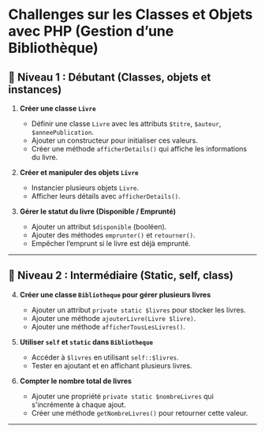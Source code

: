 # Challenges sur les Classes et Objets avec PHP (Gestion d’une Bibliothèque)

## 🔹 Niveau 1 : Débutant (Classes, objets et instances)

1. **Créer une classe `Livre`**
   - Définir une classe `Livre` avec les attributs `$titre`, `$auteur`, `$anneePublication`.
   - Ajouter un constructeur pour initialiser ces valeurs.
   - Créer une méthode `afficherDetails()` qui affiche les informations du livre.

2. **Créer et manipuler des objets `Livre`**
   - Instancier plusieurs objets `Livre`.
   - Afficher leurs détails avec `afficherDetails()`.

3. **Gérer le statut du livre (Disponible / Emprunté)**
   - Ajouter un attribut `$disponible` (booléen).
   - Ajouter des méthodes `emprunter()` et `retourner()`.
   - Empêcher l’emprunt si le livre est déjà emprunté.

---

## 🔹 Niveau 2 : Intermédiaire (Static, self, class)

4. **Créer une classe `Bibliotheque` pour gérer plusieurs livres**
   - Ajouter un attribut `private static $livres` pour stocker les livres.
   - Ajouter une méthode `ajouterLivre(Livre $livre)`.
   - Ajouter une méthode `afficherTousLesLivres()`.

5. **Utiliser `self` et `static` dans `Bibliotheque`**
   - Accéder à `$livres` en utilisant `self::$livres`.
   - Tester en ajoutant et en affichant plusieurs livres.

6. **Compter le nombre total de livres**
   - Ajouter une propriété `private static $nombreLivres` qui s'incrémente à chaque ajout.
   - Créer une méthode `getNombreLivres()` pour retourner cette valeur.

---
